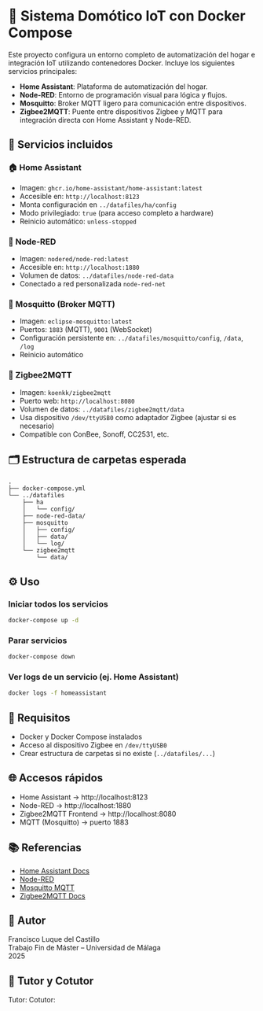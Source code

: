 # 🧱 Sistema Domótico IoT con Docker Compose

Este proyecto configura un entorno completo de automatización del hogar e integración IoT utilizando contenedores Docker. Incluye los siguientes servicios principales:

- **Home Assistant**: Plataforma de automatización del hogar.
- **Node-RED**: Entorno de programación visual para lógica y flujos.
- **Mosquitto**: Broker MQTT ligero para comunicación entre dispositivos.
- **Zigbee2MQTT**: Puente entre dispositivos Zigbee y MQTT para integración directa con Home Assistant y Node-RED.

## 🚀 Servicios incluidos

### 🏠 Home Assistant
- Imagen: `ghcr.io/home-assistant/home-assistant:latest`
- Accesible en: `http://localhost:8123`
- Monta configuración en `../datafiles/ha/config`
- Modo privilegiado: `true` (para acceso completo a hardware)
- Reinicio automático: `unless-stopped`

### 🔄 Node-RED
- Imagen: `nodered/node-red:latest`
- Accesible en: `http://localhost:1880`
- Volumen de datos: `../datafiles/node-red-data`
- Conectado a red personalizada `node-red-net`

### 📡 Mosquitto (Broker MQTT)
- Imagen: `eclipse-mosquitto:latest`
- Puertos: `1883` (MQTT), `9001` (WebSocket)
- Configuración persistente en: `../datafiles/mosquitto/config`, `/data`, `/log`
- Reinicio automático

### 🧿 Zigbee2MQTT
- Imagen: `koenkk/zigbee2mqtt`
- Puerto web: `http://localhost:8080`
- Volumen de datos: `../datafiles/zigbee2mqtt/data`
- Usa dispositivo `/dev/ttyUSB0` como adaptador Zigbee (ajustar si es necesario)
- Compatible con ConBee, Sonoff, CC2531, etc.

## 🗂 Estructura de carpetas esperada

```
.
├── docker-compose.yml
└── ../datafiles
    ├── ha
    │   └── config/
    ├── node-red-data/
    ├── mosquitto
    │   ├── config/
    │   ├── data/
    │   └── log/
    └── zigbee2mqtt
        └── data/
```

## ⚙️ Uso

### Iniciar todos los servicios

```bash
docker-compose up -d
```

### Parar servicios

```bash
docker-compose down
```

### Ver logs de un servicio (ej. Home Assistant)

```bash
docker logs -f homeassistant
```

## 📌 Requisitos

- Docker y Docker Compose instalados
- Acceso al dispositivo Zigbee en `/dev/ttyUSB0`
- Crear estructura de carpetas si no existe (`../datafiles/...`)

## 🌐 Accesos rápidos

- Home Assistant → http://localhost:8123
- Node-RED → http://localhost:1880
- Zigbee2MQTT Frontend → http://localhost:8080
- MQTT (Mosquitto) → puerto 1883

## 📚 Referencias

- [Home Assistant Docs](https://www.home-assistant.io/docs/)
- [Node-RED](https://nodered.org/docs/)
- [Mosquitto MQTT](https://mosquitto.org/)
- [Zigbee2MQTT Docs](https://www.zigbee2mqtt.io/)

## 📝 Autor

Francisco Luque del Castillo  
Trabajo Fin de Máster – Universidad de Málaga  
2025

## 📝 Tutor y Cotutor

Tutor: 
Cotutor:  
